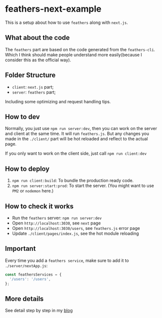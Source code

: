 # feathers-next-example

This is a setup about how to use `feathers` along with `next.js`.

## What about the code

The `feathers` part are based on the code generated from the `feathers-cli`. Which I think should make people understand more easily(because I consider this as the official way).

## Folder Structure

- `client`: `next.js` part;
- `server`: `feathers` part;

Including some optimizing and request handling tips.

## How to dev

Normally, you just use `npm run server:dev`, then you can work on the server and client at the same time. It will run `feathers.js`. But any changes you made in the `./client/` part will be hot reloaded and reflect to the actual page.

If you only want to work on the client side, just call `npm run client:dev`

## How to deploy

1. `npm run client:build`: To bundle the production ready code.
2. `npm run server:start:prod`: To start the server. (You might want to use `PM2` or `nodemon` here.)

## How to check it works

- Run the `feathers` server: `npm run server:dev`
- Open `http://localhost:3030`, see `next` page
- Open `http://localhost:3030/users`, see `feathers.js` error page
- Update `./client/pages/index.js`, see the hot module reloading

## Important

Every time you add a `feathers service`, make sure to add it to `./server/nextApp.js`:

```javascript
const feathersServices = {
  '/users': '/users',
};
```

## More details

See detail step by step in my [blog](http://www.albertgao.xyz/2018/02/04/how-to-do-server-side-rendering-with-feathersjs-and-nextjs/)
